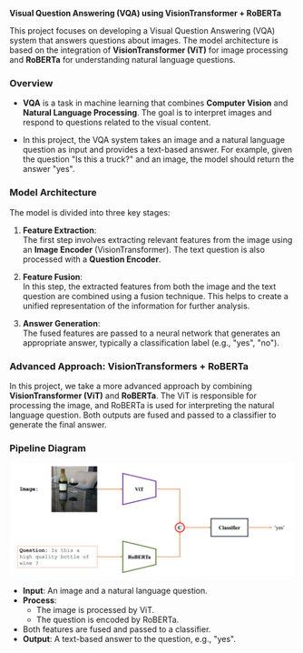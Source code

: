 **Visual Question Answering (VQA) using VisionTransformer + RoBERTa**

This project focuses on developing a Visual Question Answering (VQA) system that answers questions about images. The model architecture is based on the integration of **VisionTransformer (ViT)** for image processing and **RoBERTa** for understanding natural language questions.

### Overview

- **VQA** is a task in machine learning that combines **Computer Vision** and **Natural Language Processing**. The goal is to interpret images and respond to questions related to the visual content.

- In this project, the VQA system takes an image and a natural language question as input and provides a text-based answer. For example, given the question "Is this a truck?" and an image, the model should return the answer "yes".

### Model Architecture

The model is divided into three key stages:

1. **Feature Extraction**:  
   The first step involves extracting relevant features from the image using an **Image Encoder** (VisionTransformer). The text question is also processed with a **Question Encoder**.

2. **Feature Fusion**:  
   In this step, the extracted features from both the image and the text question are combined using a fusion technique. This helps to create a unified representation of the information for further analysis.

3. **Answer Generation**:  
   The fused features are passed to a neural network that generates an appropriate answer, typically a classification label (e.g., "yes", "no").

### Advanced Approach: VisionTransformers + RoBERTa

In this project, we take a more advanced approach by combining **VisionTransformer (ViT)** and **RoBERTa**. The ViT is responsible for processing the image, and RoBERTa is used for interpreting the natural language question. Both outputs are fused and passed to a classifier to generate the final answer.

### Pipeline Diagram

![Pipeline Diagram](images/image.png)

- **Input**: An image and a natural language question.
- **Process**:
  - The image is processed by ViT.
  - The question is encoded by RoBERTa.
- Both features are fused and passed to a classifier.
- **Output**: A text-based answer to the question, e.g., "yes".
